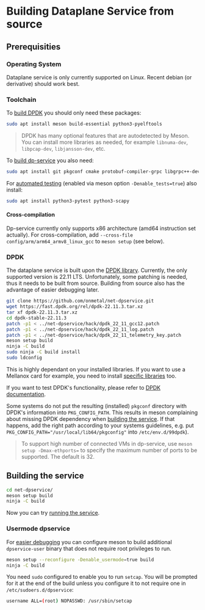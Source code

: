 # Building Dataplane Service from source

## Prerequisities

### Operating System
Dataplane service is only currently supported on Linux. Recent debian (or derivative) should work best.

### Toolchain
To [build DPDK](#dpdk) you should only need these packages:
```bash
sudo apt install meson build-essential python3-pyelftools
```
> DPDK has many optional features that are autodetected by Meson. You can install more libraries as needed, for example `libnuma-dev`, `libpcap-dev`, `libjansson-dev`, etc.

To [build dp-service](#building-the-service) you also need:
```bash
sudo apt install git pkgconf cmake protobuf-compiler-grpc libgrpc++-dev uuid-dev
```
For [automated testing](../testing/) (enabled via meson option `-Denable_tests=true`) also install:
```bash
sudo apt install python3-pytest python3-scapy
```

#### Cross-compilation
Dp-service currently only supports x86 architecture (amd64 instruction set actually). For cross-compilation, add `--cross-file config/arm/arm64_armv8_linux_gcc` to `meson setup` (see below).


### DPDK
The dataplane service is built upon the [DPDK library](https://dpdk.org). Currently, the only supported version is 22.11 LTS. Unfortunately, some patching is needed, thus it needs to be built from source. Building from source also has the advantage of easier debugging later.
```bash
git clone https://github.com/onmetal/net-dpservice.git
wget https://fast.dpdk.org/rel/dpdk-22.11.3.tar.xz
tar xf dpdk-22.11.3.tar.xz
cd dpdk-stable-22.11.3
patch -p1 < ../net-dpservice/hack/dpdk_22_11_gcc12.patch
patch -p1 < ../net-dpservice/hack/dpdk_22_11_log.patch
patch -p1 < ../net-dpservice/hack/dpdk_22_11_telemetry_key.patch
meson setup build
ninja -C build
sudo ninja -C build install
sudo ldconfig
```
This is highly dependant on your installed libraries. If you want to use a Mellanox card for example, you need to install [specific libraries](mellanox.md#building-dpdk) too.

If you want to test DPDK's functionality, please refer to [DPDK documentation](http://core.dpdk.org/doc/quick-start/).

Some systems do not put the resulting (installed) `pkgconf` directory with DPDK's information into `PKG_CONFIG_PATH`. This results in meson complaining about missing DPDK dependency when [building the service](#building-the-service). If that happens, add the right path according to your systems guidelines, e.g. put `PKG_CONFIG_PATH="/usr/local/lib64/pkgconfig"` into `/etc/env.d/99dpdk`).

> To support high number of connected VMs in dp-service, use `meson setup -Dmax-ethports=` to specify the maximum number of ports to be supported. The default is 32.


## Building the service
```bash
cd net-dpservice/
meson setup build
ninja -C build
```
Now you can try [running the service](running.md).

### Usermode dpservice
For [easier debugging](debugging.md) you can configure meson to build additional `dpservice-user` binary that does not require root privileges to run.
```bash
meson setup --reconfigure -Denable_usermode=true build
ninja -C build
```
You need `sudo` configured to enable you to run `setcap`. You will be prompted for it at the end of the build unless you configure it to not require one in `/etc/sudoers.d/dpservice`:
```bash
username ALL=(root) NOPASSWD: /usr/sbin/setcap
```
